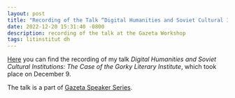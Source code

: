 ```yaml
---
layout: post
title: "Recording of the Talk “Digital Humanities and Soviet Cultural Institutions: The Case of the Gorky Literary Institute”"
date: 2022-12-20 15:31:40 -0800
description: recording of the talk at the Gazeta Workshop
tags: litinstitut dh
---
```

[Here](https://www.youtube.com/watch?v=bnNWCuuCqtI&t) you can find the recording of my talk _Digital Humanities and Soviet Cultural Institutions: The Case of the Gorky Literary Institute_, which took place on December 9. 

The talk is a part of [Gazeta Speaker Series](https://gazetaworkshop.hcommons.org/).
